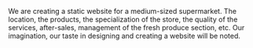 We are creating a static website for a medium-sized supermarket. The location, the products, the specialization of the store, the quality of the services, after-sales, management of the fresh produce section, etc. Our imagination, our taste in designing and creating a website will be noted.